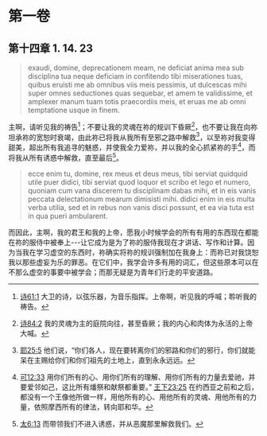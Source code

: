 # 第一卷
## 第十四章 1. 14. 23

> exaudi, domine, deprecationem meam, ne deficiat anima mea sub disciplina tua neque deficiam in confitendo tibi miserationes tuas, quibus eruisti me ab omnibus viis meis pessimis, ut dulcescas mihi super omnes seductiones quas sequebar, et amem te validissime, et amplexer manum tuam totis praecordiis meis, et eruas me ab omni temptatione usque in finem.

主啊，请听见我的祷告[^1]；不要让我的灵魂在祢的规训下昏厥[^2]，也不要让我在向祢坦承祢的宽恕时衰竭，由此祢已将我从我所有至邪之路中解救[^3]，以至祢对我变得甜美，超出所有我追寻的魅惑，并使我全力爱祢，并以我的全心抓紧祢的手[^4]，而将我从所有诱惑中解救，直至最后[^5]。

[^1]: [诗61:1](https://biblehub.com/psalms/61-1.htm) 大卫的诗，以弦乐器，为音乐指挥。上帝啊，听见我的呼喊；聆听我的祷告。

[^2]: [诗84:2](https://biblehub.com/psalms/84-2.htm) 我的灵魂为主的庭院向往，甚至昏厥；我的内心和肉体为永活的上帝大喊。

[^3]: [耶25:5](https://biblehub.com/jeremiah/25-5.htm) 他们说，“你们各人，现在要转离你们的邪路和你们的邪行，你们就能呆在主赐给你们和你们祖先的土地上，直到永永远远。

[^4]: [可12:33](https://biblehub.com/mark/12-33.htm) 用你们所有的心、用你们所有的理解、用你们所有的力量去爱祂，并要爱邻如己，这比所有燔祭和献祭都重要。” [王下23:25](https://biblehub.com/2_kings/23-25.htm) 在约西亚之前和之后，都没有一个王像他所做一样，用他所有的心、用他所有的灵魂、用他所有的力量，依照摩西所有的律法，转向耶和华。

[^5]: [太6:13](https://biblehub.com/matthew/6-13.htm) 而带领我们不进入诱惑，并从恶魔那里解救我们。

> ecce enim tu, domine, rex meus et deus meus, tibi serviat quidquid utile puer didici, tibi serviat quod loquor et scribo et lego et numero, quoniam cum vana discerem tu disciplinam dabas mihi, et in eis vanis peccata delectationum mearum dimisisti mihi. didici enim in eis multa verba utilia, sed et in rebus non vanis disci possunt, et ea via tuta est in qua pueri ambularent.

而因此，主啊，我的君王和我的上帝，愿我小时候学会的所有有用的东西现在都能在祢的服侍中被奉上---让它成为是为了祢的服侍我现在才讲话、写作和计算。因为当我在学习虚空的东西时，祢确实将祢的规训强制加在我身上：而祢已对我饶恕我以那些虚妄为乐的罪恶。在它们中，我学会许多有用的词汇，但这些原本可以在不那么虚空的事要中被学会；而那无疑是为青年们行走的平安道路。